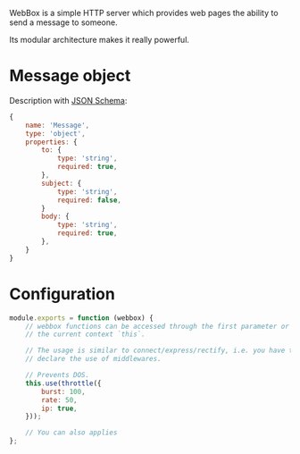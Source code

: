 WebBox is a simple HTTP server which provides web pages the ability to
send a message to someone.

Its modular architecture makes it really powerful.

# Message object

Description with [JSON Schema](http://en.wikipedia.org/wiki/JSON#JSON_Schema):

```javascript
{
	name: 'Message',
	type: 'object',
	properties: {
		to: {
			type: 'string',
			required: true,
		},
		subject: {
			type: 'string',
			required: false,
		}
		body: {
			type: 'string',
			required: true,
		},
	}
}
```

# Configuration

```javascript
module.exports = function (webbox) {
	// webbox functions can be accessed through the first parameter or
	// the current context `this`.

	// The usage is similar to connect/express/rectify, i.e. you have to
	// declare the use of middlewares.

	// Prevents DOS.
	this.use(throttle({
		burst: 100,
		rate: 50,
		ip: true,
	}));

	// You can also applies
};

```
